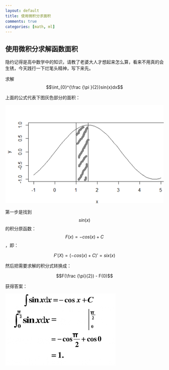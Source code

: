 ```yaml
---
layout: default
title: 使用微积分求面积
comments: true
categories: [math, ml]
---
```


## 使用微积分求解函数面积
隐约记得是高中数学中的知识，请教了老婆大人才想起来怎么算，看来不用真的会生锈，今天践行一下烂笔头精神，写下来先。

求解 $$\int_{0}^{\frac {\pi }{2}}sin(x)dx$$

上面的公式代表下图灰色部分的面积：

![sinxdx](/images/math/1-27/sinxdx.png)

第一步是找到$$sin(x)$$的积分原函数：$$F(x)=−cos(x)+C$$，即：

$$F′(X)=(−cos(x)+C)′=six(x)$$

然后把需要求解的积分式转换成：

$$F(\frac {\pi}{2}) - F(0)$$

获得答案：

![sinxdx](/images/math/1-27/sinxdx_result.png)


